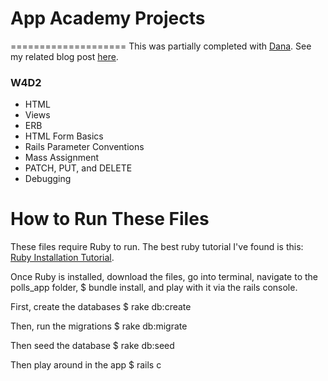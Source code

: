 # App Academy Projects
====================
This was partially completed with [Dana](https://github.com/ladyd252). See my related blog post [here](http://blog.cssherry.com/post/107400388319/w4d2-html-views-in-the-rails-app).

### W4D2
* HTML
* Views
* ERB
* HTML Form Basics
* Rails Parameter Conventions
* Mass Assignment
* PATCH, PUT, and DELETE
* Debugging

# How to Run These Files
These files require Ruby to run. The best ruby tutorial I've found is this: [Ruby Installation Tutorial](http://installrails.com/steps).

Once Ruby is installed, download the files, go into terminal, navigate to the polls_app folder, $ bundle install, and play with it via the rails console.

First, create the databases
$ rake db:create

Then, run the migrations
$ rake db:migrate

Then seed the database
$ rake db:seed

Then play around in the app
$ rails c
